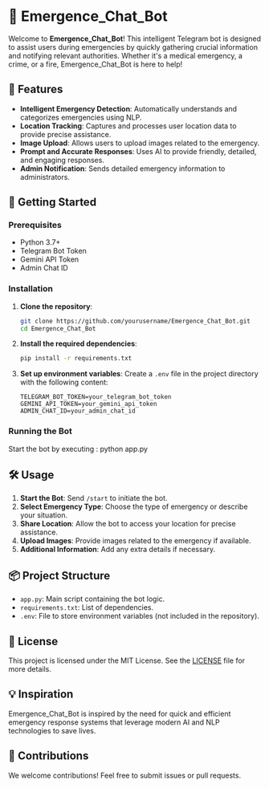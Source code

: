 # 🚨 Emergence_Chat_Bot

Welcome to **Emergence_Chat_Bot**! This intelligent Telegram bot is designed to assist users during emergencies by quickly gathering crucial information and notifying relevant authorities. Whether it's a medical emergency, a crime, or a fire, Emergence_Chat_Bot is here to help!

## 🌟 Features

- **Intelligent Emergency Detection**: Automatically understands and categorizes emergencies using NLP.
- **Location Tracking**: Captures and processes user location data to provide precise assistance.
- **Image Upload**: Allows users to upload images related to the emergency.
- **Prompt and Accurate Responses**: Uses AI to provide friendly, detailed, and engaging responses.
- **Admin Notification**: Sends detailed emergency information to administrators.

## 🚀 Getting Started

### Prerequisites

- Python 3.7+
- Telegram Bot Token
- Gemini API Token
- Admin Chat ID

### Installation

1. **Clone the repository**:
    ```sh
    git clone https://github.com/yourusername/Emergence_Chat_Bot.git
    cd Emergence_Chat_Bot
    ```

2. **Install the required dependencies**:
    ```sh
    pip install -r requirements.txt
    ```

3. **Set up environment variables**:
    Create a `.env` file in the project directory with the following content:
    ```env
    TELEGRAM_BOT_TOKEN=your_telegram_bot_token
    GEMINI_API_TOKEN=your_gemini_api_token
    ADMIN_CHAT_ID=your_admin_chat_id
    ```

### Running the Bot

Start the bot by executing : python app.py


## 🛠️ Usage

1. **Start the Bot**: Send `/start` to initiate the bot.
2. **Select Emergency Type**: Choose the type of emergency or describe your situation.
3. **Share Location**: Allow the bot to access your location for precise assistance.
4. **Upload Images**: Provide images related to the emergency if available.
5. **Additional Information**: Add any extra details if necessary.

## 📦 Project Structure

- `app.py`: Main script containing the bot logic.
- `requirements.txt`: List of dependencies.
- `.env`: File to store environment variables (not included in the repository).

## 📜 License

This project is licensed under the MIT License. See the [LICENSE](LICENSE) file for more details.

## 💡 Inspiration

Emergence_Chat_Bot is inspired by the need for quick and efficient emergency response systems that leverage modern AI and NLP technologies to save lives.

## 🙌 Contributions

We welcome contributions! Feel free to submit issues or pull requests.
